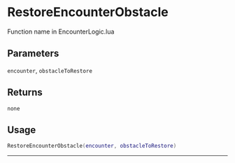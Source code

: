 # RestoreEncounterObstacle
Function name in EncounterLogic.lua
## Parameters
`encounter`, `obstacleToRestore`
## Returns
`none`
## Usage
```lua
RestoreEncounterObstacle(encounter, obstacleToRestore)
```
---
